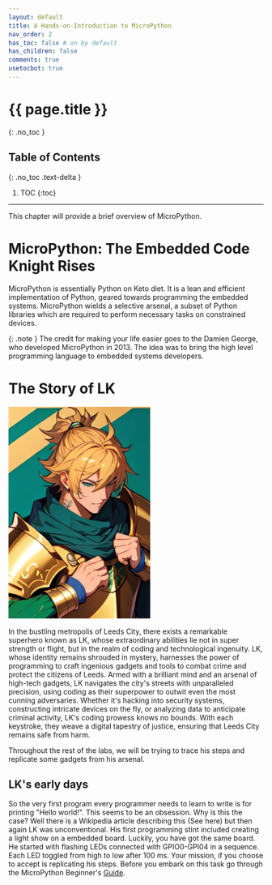 ```yaml
---
layout: default
title: A Hands-on-Introduction to MicroPython
nav_order: 2
has_toc: false # on by default
has_children: false
comments: true
usetocbot: true
---
```

# {{ page.title }}
{: .no_toc }

## Table of Contents
{: .no_toc .text-delta }

1. TOC
{:toc}
---

This chapter will provide a brief overview of MicroPython.

# MicroPython: The Embedded Code Knight Rises
MicroPython is essentially Python on Keto diet. It is a lean and efficient implementation of Python, geared towards programming the embedded systems. MicroPython wields a selective arsenal, a subset of Python libraries which are required to perform necessary tasks on constrained devices.


{: .note }
The credit for making your life easier goes to the Damien George, who developed MicroPython in 2013. The idea was to bring the high level programming language to embedded systems developers. 

# The Story of LK
![Leeds Coding Kinght (LK)](./assets/lk.png)


In the bustling metropolis of Leeds City, there exists a remarkable superhero known as LK, whose extraordinary abilities lie not in super strength or flight, but in the realm of coding and technological ingenuity. LK, whose identity remains shrouded in mystery, harnesses the power of programming to craft ingenious gadgets and tools to combat crime and protect the citizens of Leeds. Armed with a brilliant mind and an arsenal of high-tech gadgets, LK navigates the city's streets with unparalleled precision, using coding as their superpower to outwit even the most cunning adversaries. Whether it's hacking into security systems, constructing intricate devices on the fly, or analyzing data to anticipate criminal activity, LK's coding prowess knows no bounds. With each keystroke, they weave a digital tapestry of justice, ensuring that Leeds City remains safe from harm.

Throughout the rest of the labs, we will be trying to trace his steps and replicate some gadgets from his arsenal.

## LK's early days
So the very first program every programmer needs to learn to write is for printing "Hello world!". This seems to be an obsession.  Why is this the case? Well there is a Wikipedia article describing this (See here) but then again LK was unconventional. His first programming stint included creating a light show on a embedded board. Luckily, you have got the same board. He started with flashing LEDs connected with GPIO0-GPI04 in a sequence. Each LED toggled from high to low after 100 ms. Your mission, if you choose to accept is replicating his steps. Before you embark on this task go through the MicroPython Beginner's [Guide](./mpython.md).
